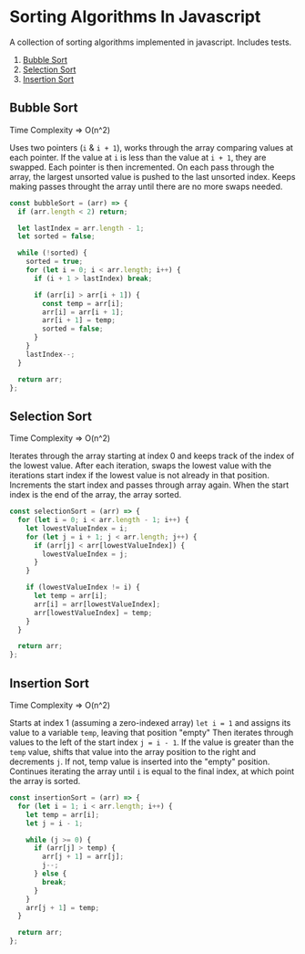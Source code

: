 # Sorting Algorithms In Javascript

A collection of sorting algorithms implemented in javascript.
Includes tests.

1. [Bubble Sort](#bubble-sort)
2. [Selection Sort](#selection-sort)
3. [Insertion Sort](#insertion-sort)

## Bubble Sort

Time Complexity => O(n^2)

Uses two pointers (`i` & `i + 1`), works through the array comparing values at each pointer.
If the value at `i` is less than the value at `i + 1`, they are swapped.
Each pointer is then incremented.
On each pass through the array, the largest unsorted value is pushed to the last unsorted index.
Keeps making passes throught the array until there are no more swaps needed.

```javascript
const bubbleSort = (arr) => {
  if (arr.length < 2) return;

  let lastIndex = arr.length - 1;
  let sorted = false;

  while (!sorted) {
    sorted = true;
    for (let i = 0; i < arr.length; i++) {
      if (i + 1 > lastIndex) break;

      if (arr[i] > arr[i + 1]) {
        const temp = arr[i];
        arr[i] = arr[i + 1];
        arr[i + 1] = temp;
        sorted = false;
      }
    }
    lastIndex--;
  }

  return arr;
};
```

## Selection Sort

Time Complexity => O(n^2)

Iterates through the array starting at index 0 and keeps track of the index of the lowest value.
After each iteration, swaps the lowest value with the iterations start index if the lowest value is not already in that position.
Increments the start index and passes through array again.
When the start index is the end of the array, the array sorted.

```javascript
const selectionSort = (arr) => {
  for (let i = 0; i < arr.length - 1; i++) {
    let lowestValueIndex = i;
    for (let j = i + 1; j < arr.length; j++) {
      if (arr[j] < arr[lowestValueIndex]) {
        lowestValueIndex = j;
      }
    }

    if (lowestValueIndex != i) {
      let temp = arr[i];
      arr[i] = arr[lowestValueIndex];
      arr[lowestValueIndex] = temp;
    }
  }

  return arr;
};
```

## Insertion Sort

Time Complexity => O(n^2)

Starts at index 1 (assuming a zero-indexed array) `let i = 1` and assigns its value to a variable `temp`, leaving that position "empty" Then iterates through values to the left of the start index `j = i - 1`. If the value is greater than the `temp` value, shifts that value into the array position to the right and decrements `j`. If not, temp value is inserted into the "empty" position. Continues iterating the array until `i` is equal to the final index, at which point the array is sorted.

```javascript
const insertionSort = (arr) => {
  for (let i = 1; i < arr.length; i++) {
    let temp = arr[i];
    let j = i - 1;

    while (j >= 0) {
      if (arr[j] > temp) {
        arr[j + 1] = arr[j];
        j--;
      } else {
        break;
      }
    }
    arr[j + 1] = temp;
  }

  return arr;
};
```
